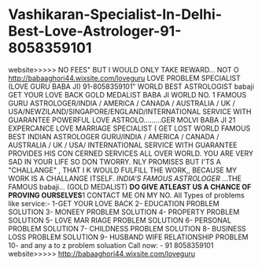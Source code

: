 # Vashikaran-Specialist-In-Delhi-Best-Love-Astrologer-91-8058359101
website>>>>> NO FEES" BUT I WOULD ONLY TAKE REWARD... NOT O http://babaaghori44.wixsite.com/loveguru LOVE PROBLEM SPECIALIST (LOVE GURU BABA JI) 91-8058359101" WORLD BEST ASTROLOGIST babaji GET YOUR LOVE BACK GOLD MEDALIST BABA JI WORLD NO. 1 FAMOUS GURU ASTROLOGER/INDIA / AMERICA / CANADA / AUSTRALIA / UK / USA/NEWZILAND/SINGAPORE/ENGLAND/INTERNATIONAL SERVICE WITH GUARANTEE POWERFUL LOVE ASTROLO.........GER MOLVI BABA JI 21 EXPERCANCE LOVE MARRIAGE SPECIALIST ( GET LOST WORLD FAMOUS BEST INDIAN ASTROLOGER GURU/INDIA / AMERICA / CANADA / AUSTRALIA / UK / USA/ INTERNATIONAL SERVICE WITH GUARANTEE PROVIDES HIS CON CERNED SERVICES ALL OVER WORLD. YOU ARE VERY SAD IN YOUR LIFE SO DON TWORRY. NLY PROMISES BUT I'TS A "CHALLANGE" , THAT I K WOULD FULFILL THE WORK,, BECAUSE MY WORK IS A CHALLANGE ITSELF. *INDIA'S FAMOUS ASTROLOGER* ...THE FAMOUS babaji... (GOLD MEDALIST) **DO GIVE ATLEAST US A CHANCE OF PROVING OURSELVES**1  CONTACT ME ON MY NO. All Types of problems like service:- 1-GET YOUR LOVE BACK 2- EDUCATION PROBLEM SOLUTION 3- MONEEY PROBLEM SOLUTION 4- PROPERTY PROBLEM SOLUTION 5- L0VE MAR RIAGE PROBLEM SOLUTION 6- PERSONAL PROBLEM SOLUTION 7- CHILDNESS PROBLEM SOLUTION 8- BUSINESS LOSS PROBLEM SOLUTION 9- HUSBAND WIFE RELATIONSHIP PROBLEM 10- and any a to z problem soluation Call now: - 91 8058359101 website>>>>>  http://babaaghori44.wixsite.com/loveguru
